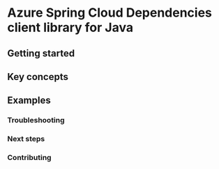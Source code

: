 # Azure Spring Cloud Dependencies client library for Java

## Getting started

## Key concepts

## Examples

### Troubleshooting

### Next steps

### Contributing

